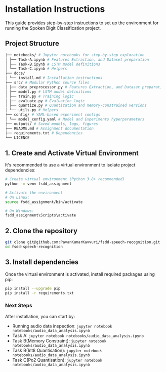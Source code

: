 # Installation Instructions

This guide provides step-by-step instructions to set up the environment for running the Spoken Digit Classification project.


## Project Structure

```bash
├── notebooks/ # Jupyter notebooks for step-by-step exploration
│ ├── Task-A.ipynb # Features Extraction, and Dataset preparation
│ ├── Task-B.ipynb # LSTM model definitions
│ └── Task-C.ipynb # Helpers
├── docs/ 
│ └── install.md # Installation instructions
├── src/ # Modular Python source files
│ ├── data_preprocessor.py # Features Extraction, and Dataset preparation
│ ├── model.py # LSTM model definitions
│ ├── train.py # Training logic
│ ├── evaluate.py # Evaluation logic
│ ├── quantize.py # Quantization and memory-constrained versions
│ └── utils.py # Helpers
├── config/ # YAML-based experiment configs
│ └── model_config.yaml # Model and Experiments hyperparameters
├── outputs/ # Saved models, logs, figures
├── README.md # Assignment documentation
├── requirements.txt # Dependencies
└── LICENCE 
```

## 1. Create and Activate Virtual Environment

It's recommended to use a virtual environment to isolate project dependencies:

```bash
# Create virtual environment (Python 3.8+ recommended)
python -m venv fsdd_assignment

# Activate the environment
# On Linux:
source fsdd_assignment/bin/activate

# On Windows:
fsdd_assignment\Scripts\activate
```

## 2. Clone the repository

```bash
git clone git@github.com:PavanKumarKavvuri/fsdd-speech-recognition.git
cd fsdd-speech-recognition
```

## 3. Install dependencies
Once the virtual environment is activated, install required packages using pip:

```bash
pip install --upgrade pip
pip install -r requirements.txt
```

### Next Steps

After installation, you can start by:
- Running audio data inspection: `jupyter notebook notebooks/audio_data_analysis.ipynb`
- Task A: `jupyter notebook notebooks/audio_data_analysis.ipynb`
- Task B(Memory Constraint): `jupyter notebook notebooks/audio_data_analysis.ipynb`
- Task B(Int8 Quantisation): `jupyter notebook notebooks/audio_data_analysis.ipynb`
- Task C(Po2 Quantisation): `jupyter notebook notebooks/audio_data_analysis.ipynb`



